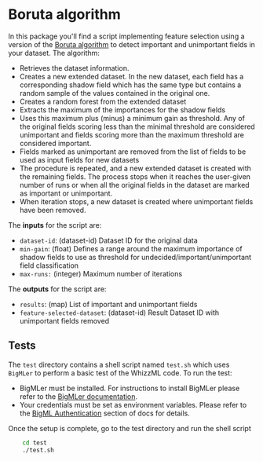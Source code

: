 # Boruta algorithm

In this package you'll find a script implementing feature selection
using a version of the [Boruta
algorithm](https://www.jstatsoft.org/article/view/v036i11/v36i11.pdf)
to detect important and unimportant fields in your dataset. The
algorithm:

- Retrieves the dataset information.
- Creates a new extended dataset. In the new dataset, each field has a
  corresponding shadow field which has the same type but contains a random
  sample of the values contained in the original one.
- Creates a random forest from the extended dataset
- Extracts the maximum of the importances for the shadow fields
- Uses this maximum plus (minus) a minimum gain as threshold. Any of the
  original fields scoring less than the minimal threshold are considered
  unimportant and fields scoring more than the maximum threshold are
  considered important.
- Fields marked as unimportant are removed from the list of fields to be used
  as input fields for new datasets
- The procedure is repeated, and a new extended dataset is created with
  the remaining fields. The process stops when it reaches the user-given number
  of runs or when all the original fields in the dataset are marked as
  important or unimportant.
- When iteration stops, a new dataset is created where unimportant fields have
  been removed.

The **inputs** for the script are:

* `dataset-id`: (dataset-id) Dataset ID for the original data
* `min-gain`:  (float) Defines a range around the maximum importance of 
shadow fields to use as threshold for undecided/important/unimportant 
field classification
* `max-runs:` (integer) Maximum number of iterations

The **outputs** for the script are:
* `results`: (map) List of important and unimportant fields
* `feature-selected-dataset`: (dataset-id) Result Dataset ID with 
unimportant fields removed

## Tests

The `test` directory contains a shell script named `test.sh`
which uses `BigMLer` to perform a basic test of the WhizzML code. To run the
test:

- BigMLer must be installed. For instructions to install BigMLer
please refer to the [BigMLer
documentation](http://bigmler.readthedocs.io/en/latest/#bigmler-installation).
- Your credentials must be set as environment variables. Please refer
to the [BigML
Authentication](http://bigmler.readthedocs.io/en/latest/#bigml-authentication)
section of docs for details.

Once the setup is complete, go to the test directory and run the shell script

```bash
    cd test
    ./test.sh
```
